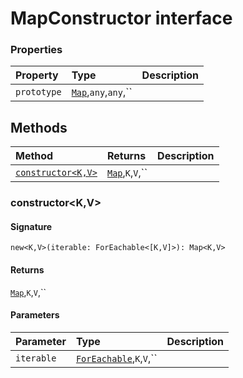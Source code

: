 # MapConstructor interface










### Properties

| Property	   | Type	| Description|
|:-------------|:-------|:-----------|
|`prototype`      | [`Map`](map.md),`any`,`any`,`` |  |




## Methods

| Method	   |  Returns	| Description|
|:-------------|:-------|:-----------|
|[`constructor<K,V>`](#constructor<k,v>)      | [`Map`](map.md),`K`,`V`,`` |  |



### constructor<K,V>



#### Signature
`new<K,V>(iterable: ForEachable<[K,V]>): Map<K,V>`

#### Returns
[`Map`](map.md),`K`,`V`,``


#### Parameters


| Parameter	   | Type    | Description |
|:-------------|:---------------|:------------|
| `iterable`    | [`ForEachable`](foreachable.md),`K`,`V`,`` |  |

